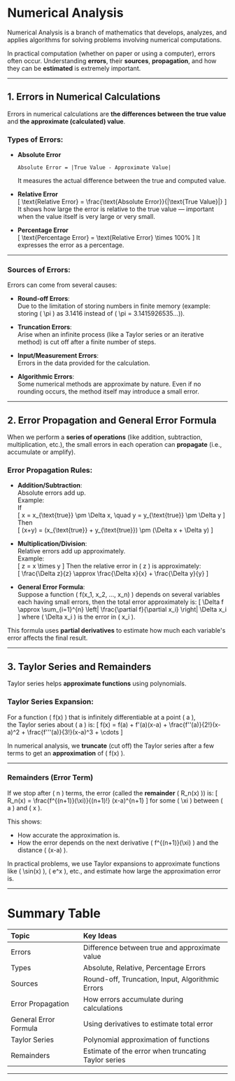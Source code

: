 # **Numerical Analysis**

Numerical Analysis is a branch of mathematics that develops, analyzes, and applies algorithms for solving problems involving numerical computations. 

In practical computation (whether on paper or using a computer), errors often occur. Understanding **errors**, their **sources**, **propagation**, and how they can be **estimated** is extremely important.

---

## **1. Errors in Numerical Calculations**
Errors in numerical calculations are **the differences between the true value** and **the approximate (calculated) value**.

### Types of Errors:
- **Absolute Error**
  ```
  Absolute Error = |True Value - Approximate Value|
  ```
  It measures the actual difference between the true and computed value.

- **Relative Error**  
  \[
  \text{Relative Error} = \frac{\text{Absolute Error}}{|\text{True Value}|}
  \]
  It shows how large the error is relative to the true value — important when the value itself is very large or very small.

- **Percentage Error**  
  \[
  \text{Percentage Error} = \text{Relative Error} \times 100\%
  \]
  It expresses the error as a percentage.

---

### Sources of Errors:
Errors can come from several causes:
- **Round-off Errors**:  
  Due to the limitation of storing numbers in finite memory (example: storing \( \pi \) as 3.1416 instead of \( \pi = 3.1415926535...\)).
  
- **Truncation Errors**:  
  Arise when an infinite process (like a Taylor series or an iterative method) is cut off after a finite number of steps.

- **Input/Measurement Errors**:  
  Errors in the data provided for the calculation.

- **Algorithmic Errors**:  
  Some numerical methods are approximate by nature. Even if no rounding occurs, the method itself may introduce a small error.

---

## **2. Error Propagation and General Error Formula**

When we perform a **series of operations** (like addition, subtraction, multiplication, etc.), the small errors in each operation can **propagate** (i.e., accumulate or amplify).

### **Error Propagation Rules**:
- **Addition/Subtraction**:  
  Absolute errors add up.  
  Example:  
  If  
  \[
  x = x_{\text{true}} \pm \Delta x, \quad y = y_{\text{true}} \pm \Delta y
  \]
  Then  
  \[
  (x+y) = (x_{\text{true}} + y_{\text{true}}) \pm (\Delta x + \Delta y)
  \]
  
- **Multiplication/Division**:  
  Relative errors add up approximately.  
  Example:  
  \[
  z = x \times y
  \]
  Then the relative error in \( z \) is approximately:  
  \[
  \frac{\Delta z}{z} \approx \frac{\Delta x}{x} + \frac{\Delta y}{y}
  \]

- **General Error Formula**:  
  Suppose a function \( f(x_1, x_2, ..., x_n) \) depends on several variables each having small errors, then the total error approximately is:
  \[
  \Delta f \approx \sum_{i=1}^{n} \left| \frac{\partial f}{\partial x_i} \right| \Delta x_i
  \]
  where \( \Delta x_i \) is the error in \( x_i \).

This formula uses **partial derivatives** to estimate how much each variable's error affects the final result.

---

## **3. Taylor Series and Remainders**

Taylor series helps **approximate functions** using polynomials.

### **Taylor Series Expansion:**
For a function \( f(x) \) that is infinitely differentiable at a point \( a \),  
the Taylor series about \( a \) is:
\[
f(x) = f(a) + f'(a)(x-a) + \frac{f''(a)}{2!}(x-a)^2 + \frac{f'''(a)}{3!}(x-a)^3 + \cdots
\]

In numerical analysis, we **truncate** (cut off) the Taylor series after a few terms to get an **approximation** of \( f(x) \).

---

### **Remainders (Error Term)**

If we stop after \( n \) terms, the error (called the **remainder** \( R_n(x) \)) is:
\[
R_n(x) = \frac{f^{(n+1)}(\xi)}{(n+1)!} (x-a)^{n+1}
\]
for some \( \xi \) between \( a \) and \( x \).

This shows:
- How accurate the approximation is.
- How the error depends on the next derivative \( f^{(n+1)}(\xi) \) and the distance \( (x-a) \).

In practical problems, we use Taylor expansions to approximate functions like \( \sin(x) \), \( e^x \), etc., and estimate how large the approximation error is.

---

# **Summary Table**

| Topic | Key Ideas |
|:---|:---|
| Errors | Difference between true and approximate value |
| Types | Absolute, Relative, Percentage Errors |
| Sources | Round-off, Truncation, Input, Algorithmic Errors |
| Error Propagation | How errors accumulate during calculations |
| General Error Formula | Using derivatives to estimate total error |
| Taylor Series | Polynomial approximation of functions |
| Remainders | Estimate of the error when truncating Taylor series |

---
